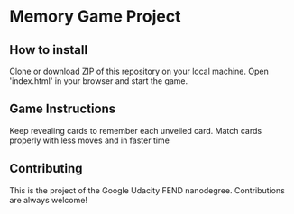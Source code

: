 # Memory Game Project

## How to install

Clone or download ZIP of this repository on your local machine. Open 'index.html' in your browser and start the game.

## Game Instructions

Keep revealing cards to remember each unveiled card.
Match cards properly with less moves and in faster time

## Contributing

This is the project of the Google Udacity FEND nanodegree. Contributions are always welcome!
